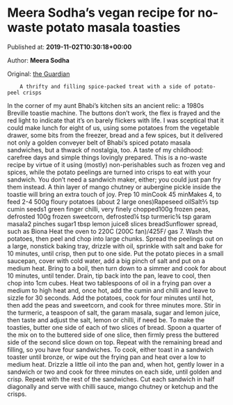 
# Meera Sodha’s vegan recipe for no-waste potato masala toasties

Published at: **2019-11-02T10:30:18+00:00**

Author: **Meera Sodha**

Original: [the Guardian](https://www.theguardian.com/food/2019/nov/02/meera-sodha-no-waste-potato-masala-toastie-vegan-recipe)


        A thrifty and filling spice-packed treat with a side of potato-peel crisps
      
In the corner of my aunt Bhabi’s kitchen sits an ancient relic: a 1980s Breville toastie machine. The buttons don’t work, the flex is frayed and the red light to indicate that it’s on barely flickers with life.
I was sceptical that it could make lunch for eight of us, using some potatoes from the vegetable drawer, some bits from the freezer, bread and a few spices, but it delivered not only a golden conveyer belt of Bhabi’s spiced potato masala sandwiches, but a thwack of nostalgia, too. A taste of my childhood: carefree days and simple things lovingly prepared.
This is a no-waste recipe by virtue of it using (mostly) non-perishables such as frozen veg and spices, while the potato peelings are turned into crisps to eat with your sandwich. You don’t need a sandwich maker, either; you could just pan fry them instead. A thin layer of mango chutney or aubergine pickle inside the toastie will bring an extra touch of joy.
Prep 10 minCook 45 minMakes 4, to feed 2-4
500g floury potatoes (about 2 large ones)Rapeseed oilSalt⅔ tsp cumin seeds1 green finger chilli, very finely chopped100g frozen peas, defrosted 100g frozen sweetcorn, defrosted¼ tsp turmeric¾ tsp garam masala2 pinches sugar1 tbsp lemon juice8 slices breadSunflower spread, such as Biona
Heat the oven to 220C (200C fan)/425F/ gas 7. Wash the potatoes, then peel and chop into large chunks. Spread the peelings out on a large, nonstick baking tray, drizzle with oil, sprinkle with salt and bake for 10 minutes, until crisp, then put to one side.
Put the potato pieces in a small saucepan, cover with cold water, add a big pinch of salt and put on a medium heat. Bring to a boil, then turn down to a simmer and cook for about 10 minutes, until tender. Drain, tip back into the pan, leave to cool, then chop into 1cm cubes.
Heat two tablespoons of oil in a frying pan over a medium to high heat and, once hot, add the cumin and chilli and leave to sizzle for 30 seconds. Add the potatoes, cook for four minutes until hot, then add the peas and sweetcorn, and cook for three minutes more. Stir in the turmeric, a teaspoon of salt, the garam masala, sugar and lemon juice, then taste and adjust the salt, lemon or chilli, if need be.
To make the toasties, butter one side of each of two slices of bread. Spoon a quarter of the mix on to the buttered side of one slice, then firmly press the buttered side of the second slice down on top. Repeat with the remaining bread and filling, so you have four sandwiches.
To cook, either toast in a sandwich toaster until bronze, or wipe out the frying pan and heat over a low to medium heat. Drizzle a little oil into the pan and, when hot, gently lower in a sandwich or two and cook for three minutes on each side, until golden and crisp. Repeat with the rest of the sandwiches.
Cut each sandwich in half diagonally and serve with chilli sauce, mango chutney or ketchup and the crisps.
